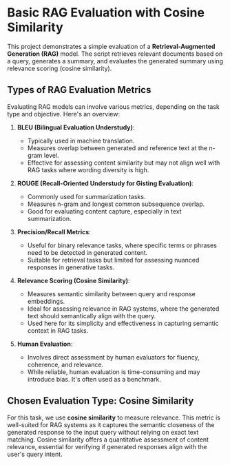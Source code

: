 Basic RAG Evaluation with Cosine Similarity
===========================================

This project demonstrates a simple evaluation of a **Retrieval-Augmented Generation (RAG)** model. The script retrieves relevant documents based on a query, generates a summary, and evaluates the generated summary using relevance scoring (cosine similarity).

Types of RAG Evaluation Metrics
-------------------------------

Evaluating RAG models can involve various metrics, depending on the task type and objective. Here's an overview:

1.  **BLEU (Bilingual Evaluation Understudy)**:

    -   Typically used in machine translation.
    -   Measures overlap between generated and reference text at the n-gram level.
    -   Effective for assessing content similarity but may not align well with RAG tasks where wording diversity is high.
2.  **ROUGE (Recall-Oriented Understudy for Gisting Evaluation)**:

    -   Commonly used for summarization tasks.
    -   Measures n-gram and longest common subsequence overlap.
    -   Good for evaluating content capture, especially in text summarization.
3.  **Precision/Recall Metrics**:

    -   Useful for binary relevance tasks, where specific terms or phrases need to be detected in generated content.
    -   Suitable for retrieval tasks but limited for assessing nuanced responses in generative tasks.
4.  **Relevance Scoring (Cosine Similarity)**:

    -   Measures semantic similarity between query and response embeddings.
    -   Ideal for assessing relevance in RAG systems, where the generated text should semantically align with the query.
    -   Used here for its simplicity and effectiveness in capturing semantic context in RAG tasks.
5.  **Human Evaluation**:

    -   Involves direct assessment by human evaluators for fluency, coherence, and relevance.
    -   While reliable, human evaluation is time-consuming and may introduce bias. It's often used as a benchmark.

Chosen Evaluation Type: Cosine Similarity
-----------------------------------------

For this task, we use **cosine similarity** to measure relevance. This metric is well-suited for RAG systems as it captures the semantic closeness of the generated response to the input query without relying on exact text matching. Cosine similarity offers a quantitative assessment of content relevance, essential for verifying if generated responses align with the user's query intent.
